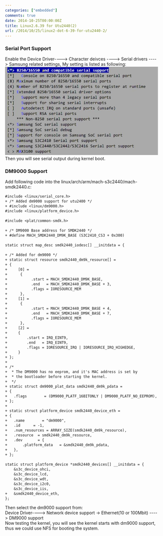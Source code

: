 ```yaml
---
categories: ["embedded"]
comments: true
date: 2014-10-25T00:00:00Z
title: Linux2.6.39 for Utu2440(2)
url: /2014/10/25/linux2-dot-6-39-for-utu2440-2/
---
```


### Serial Port Support
Enable the Device Driver----> Character deivces ----> Serial drivers ----> Samsung related settings, My setting is listed as following:     
![/images/serialport.jpg](/images/serialport.jpg)     
Then you will see serial output during kernel boot.    
### DM9000 Support
Add following code into the linux/arch/arm/mach-s3c2440/mach-smdk2440.c:    

```
#include <linux/serial_core.h>
+ /* Added dm9000 support for utu2400 */
+ #include <linux/dm9000.h>
#include <linux/platform_device.h>

#include <plat/common-smdk.h>

+ /* DM9000 Base address for SMDK2440 */
+ #define MACH_SMDK2440_DM9K_BASE (S3C2410_CS3 + 0x300)

static struct map_desc smdk2440_iodesc[] __initdata = {

+ /* Added for dm9000 */
+ static struct resource smdk2440_dm9k_resource[] = 
+ {
+     [0] = 
+      {
+           .start = MACH_SMDK2440_DM9K_BASE,
+           .end   = MACH_SMDK2440_DM9K_BASE + 3,
+           .flags = IORESOURCE_MEM
+      },
+     [1] = 
+      {
+           .start = MACH_SMDK2440_DM9K_BASE + 4,
+           .end   = MACH_SMDK2440_DM9K_BASE + 7,
+           .flags = IORESOURCE_MEM
+      },
+     [2] = 
+     {
+         .start = IRQ_EINT9,
+         .end   = IRQ_EINT9,
+         .flags = IORESOURCE_IRQ | IORESOURCE_IRQ_HIGHEDGE,
+     }
+ };
+ 
+ /*
+  * The DM9000 has no eeprom, and it's MAC address is set by
+  * the bootloader before starting the kernel.
+  */
+ static struct dm9000_plat_data smdk2440_dm9k_pdata = 
+ {
+ 	.flags        = (DM9000_PLATF_16BITONLY | DM9000_PLATF_NO_EEPROM),
+ };
+ 
+ static struct platform_device smdk2440_device_eth = 
+ {
+ 	.name        = "dm9000",
+ 	.id      = -1,
+ 	.num_resources = ARRAY_SIZE(smdk2440_dm9k_resource),
+ 	.resource  = smdk2440_dm9k_resource,
+ 	.dev       = {
+ 		.platform_data   = &smdk2440_dm9k_pdata,
+ 	},
+ };

static struct platform_device *smdk2440_devices[] __initdata = {
	&s3c_device_ohci,
	&s3c_device_lcd,
	&s3c_device_wdt,
	&s3c_device_i2c0,
	&s3c_device_iis,
+  	&smdk2440_device_eth,
};

```
Then select the dm9000 support from:    
Device Driver----> Network device support -> Ethernet(10 or 100Mbit) ----> DM9000 support     
Now testing the kernel, you will see the kernel starts with dm9000 support, thus we could use NFS for booting the system.    

